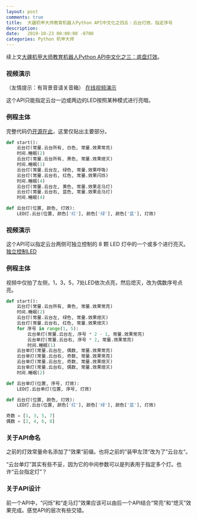 ```yaml
---
layout: post
comments: true
title:  大疆机甲大师教育机器人Python API中文化之四五：云台灯效，指定序号
description: 
date:   2019-10-23 00:00:00 -0700
categories: Python 机甲大师
---
```


续上文[大疆机甲大师教育机器人Python API中文化之三：底盘灯效](https://zhuanlan.zhihu.com/p/87999734)。
### 视频演示

（友情提示：有背景音请关音箱）
[在线视频演示](https://v.qq.com/x/page/v3018qp331c.html)

这个API只能指定云台一边或两边的LED按照某种模式进行亮暗。
### 例程主体

完整代码仍[开源在此](https://github.com/program-in-chinese/robomaster-python-samples-zh/blob/master/Python%20API%E8%A7%86%E9%A2%91%E6%BC%94%E7%A4%BA%E4%B8%8E%E4%BE%8B%E7%A8%8B/LED%E7%81%AF/%E4%BA%91%E5%8F%B0%E7%81%AF.py)，这里仅贴出主要部分。
```python
def start():
    云台灯(常量.云台所有, 白色, 常量.效果常亮)
    时间.睡眠(2)
    云台灯(常量.云台所有, 黑色, 常量.效果熄灭)
    时间.睡眠(1)
    云台灯(常量.云台左, 绿色, 常量.效果呼吸)
    云台灯(常量.云台右, 红色, 常量.效果闪烁)
    时间.睡眠(4)
    云台灯(常量.云台左, 黄色, 常量.效果走马灯)
    云台灯(常量.云台右, 蓝色, 常量.效果走马灯)
    时间.睡眠(4)

def 云台灯(位置, 颜色, 灯效):
    LED灯.云台(位置, 颜色['红'], 颜色['绿'], 颜色['蓝'], 灯效)
```
### 视频演示

这个API可以指定云台两侧可独立控制的 8 颗 LED 灯中的一个或多个进行亮灭。
[独立控制LED](https://v.qq.com/x/page/l3018kyi13z.html)
### 例程主体

视频中仅拍了左侧，1，3，5，7处LED依次点亮，然后熄灭，改为偶数序号点亮。
```python
def start():
    云台灯(常量.云台所有, 黄色, 常量.效果常亮)
    时间.睡眠(2)
    云台灯(常量.云台左, 绿色, 常量.效果熄灭)
    云台灯(常量.云台右, 红色, 常量.效果熄灭)
    for 序号 in range(1, 5):
        云台单灯(常量.云台左, 序号 * 2 - 1, 常量.效果常亮)
        云台单灯(常量.云台右, 序号 * 2, 常量.效果常亮)
        时间.睡眠(1)
    云台单灯(常量.云台左, 偶数, 常量.效果常亮)
    云台单灯(常量.云台右, 奇数, 常量.效果常亮)
    云台单灯(常量.云台左, 奇数, 常量.效果熄灭)
    云台单灯(常量.云台右, 偶数, 常量.效果熄灭)
    时间.睡眠(2)

def 云台单灯(位置, 序号, 灯效):
    LED灯.云台单灯(位置, 序号, 灯效)

def 云台灯(位置, 颜色, 灯效):
    LED灯.云台(位置, 颜色['红'], 颜色['绿'], 颜色['蓝'], 灯效)

奇数 = [1, 3, 5, 7]
偶数 = [2, 4, 6, 8]
```
### 关于API命名

之前的灯效常量命名添加了”效果“前缀。也将之前的”装甲左顶“改为了”云台左“。

“云台单灯”其实有些不妥，因为它的中间参数可以是列表用于指定多个灯。也许“云台指定灯”？
### 关于API设计

前一个API中，“闪烁”和“走马灯”效果应该可以由后一个API结合“常亮”和“熄灭”效果完成。感觉API的层次有些交错。